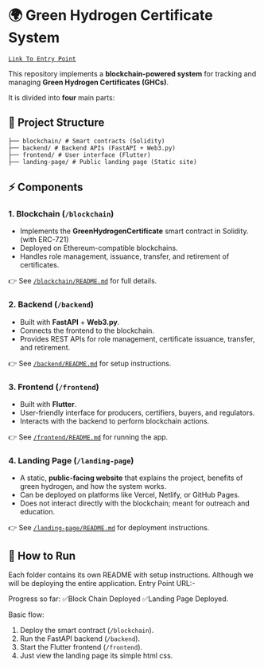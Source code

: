 # 🌍 Green Hydrogen Certificate System
[`Link To Entry Point`](https://h2-clear-landing-page.vercel.app/)

This repository implements a **blockchain-powered system** for tracking and managing **Green Hydrogen Certificates (GHCs)**.  

It is divided into **four** main parts:

## 📂 Project Structure
    ├── blockchain/ # Smart contracts (Solidity)
    ├── backend/ # Backend APIs (FastAPI + Web3.py)
    ├── frontend/ # User interface (Flutter)
    ├── landing-page/ # Public landing page (Static site)

## ⚡ Components

### 1. Blockchain (`/blockchain`)
- Implements the **GreenHydrogenCertificate** smart contract in Solidity. (with ERC-721)
- Deployed on Ethereum-compatible blockchains.
- Handles role management, issuance, transfer, and retirement of certificates.

👉 See [`/blockchain/README.md`](./blockchain/README.md) for full details.


### 2. Backend (`/backend`)
- Built with **FastAPI** + **Web3.py**.
- Connects the frontend to the blockchain.
- Provides REST APIs for role management, certificate issuance, transfer, and retirement.

👉 See [`/backend/README.md`](./backend/README.md) for setup instructions.


### 3. Frontend (`/frontend`)
- Built with **Flutter**.
- User-friendly interface for producers, certifiers, buyers, and regulators.
- Interacts with the backend to perform blockchain actions.

👉 See [`/frontend/README.md`](./frontend/README.md) for running the app.

### 4. Landing Page (`/landing-page`)
- A static, **public-facing website** that explains the project, benefits of green hydrogen, and how the system works.
- Can be deployed on platforms like Vercel, Netlify, or GitHub Pages.
- Does not interact directly with the blockchain; meant for outreach and education.

👉 See [`/landing-page/README.md`](./landing-page/README.md) for deployment instructions.

## 🚀 How to Run

Each folder contains its own README with setup instructions.
Although we will be deploying the entire application.
Entry Point URL:-

Progress so far:
✅Block Chain Deployed
✅Landing Page Deployed.

Basic flow:

1. Deploy the smart contract (`/blockchain`).
2. Run the FastAPI backend (`/backend`).
3. Start the Flutter frontend (`/frontend`).
4. Just view the landing page its simple html css.
